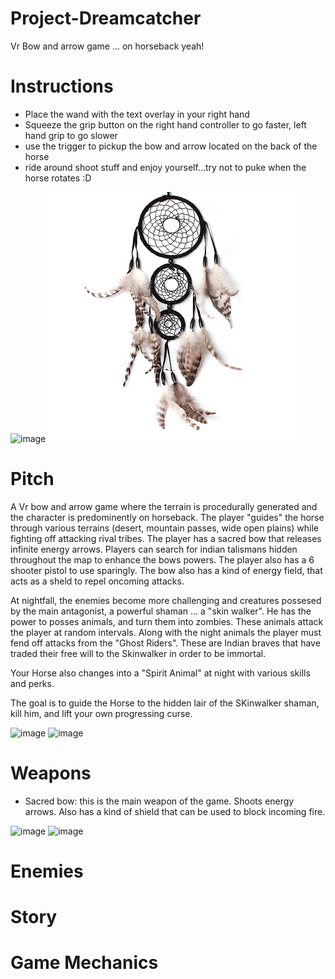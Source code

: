 # Project-Dreamcatcher
Vr Bow and arrow game ... on horseback yeah!

# Instructions
- Place the wand with the text overlay in your right hand
- Squeeze the grip button on the right hand controller to go faster, left hand grip to go slower
- use the trigger to pickup the bow and arrow located on the back of the horse
- ride around shoot stuff and enjoy yourself...try not to puke when the horse rotates :D

![image](https://trello-attachments.s3.amazonaws.com/596f4fab04478eb885c1234a/596f511e6eed0037c84cd6ae/206d81dafc03e9bc9902ef8fddaaa4f0/image.png)![image](https://github.com/irvinekyle/Project-Dreamcatcher/blob/master/ProjectNotes/Reference%20Images/-font-b-Dream-b-font-font-b-Catcher-b-font-font-b-Black-b-font.jpg?raw=true)


# Pitch
A Vr bow and arrow game where the terrain is procedurally generated and the character is predominently on horseback.  The player "guides" the horse through various terrains (desert, mountain passes, wide open plains) while fighting off attacking rival tribes.  The player has a sacred bow that releases infinite energy arrows. Players can search for indian talismans hidden throughout the map to enhance the bows powers.  The player also has a 6 shooter pistol to use sparingly.  The bow also has a kind of energy field, that acts as a sheld to repel oncoming attacks.

At nightfall, the enemies become more challenging and creatures possesed by the main antagonist, a powerful shaman ... a "skin walker".  He has the power to posses animals, and turn them into zombies.  These animals attack the player at random intervals.  Along with the night animals the player must fend off attacks from the "Ghost Riders".   These are Indian braves that have traded their free will to the Skinwalker in order to be immortal.

Your Horse also changes into a "Spirit Animal" at night with various skills and perks.

The goal is to guide the Horse to the hidden lair of the SKinwalker shaman, kill him, and lift your own progressing curse.

![image](https://trello-attachments.s3.amazonaws.com/596f4fab04478eb885c1234a/596f5136d7c66fb118310329/918018e4359aecef01dd22ed47247245/image.png) ![image](https://trello-attachments.s3.amazonaws.com/596f4fab04478eb885c1234a/596f5136d7c66fb118310329/1dc7cd0baa511d638ba336c6ad7ca60c/image.png)

# Weapons
- Sacred bow: this is the main weapon of the game.  Shoots energy arrows.  Also has a kind of shield that can be used to block incoming fire.

![image](http://www.juniperandexoticwood.com/images/portfolio/bows_large.jpg) ![image](https://i.pinimg.com/236x/13/5e/29/135e29024c263e2f933607dc078999a3--cartoon-picture-dungeons-and-dragons.jpg)

# Enemies

# Story

# Game Mechanics


